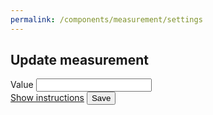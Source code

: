 ```yaml
---
permalink: /components/measurement/settings
---
```

<!-- Start of /components/measurement/settings -->
<div class="container">
<div class="row">
<div class="col-sm-8 offset-sm-2 col-md-6 offset-md-3 mt-2" id="settings-inner">
<h2 id='measurement-main-title'>Update measurement</h2>
<form id="settings-form">
    <!-- username -->
    <div class="input-group key-sm mt-4">
        <span class="input-group-addon td-key">Value</span>
        <input class="form-number form-control text-right" id="m" name="m" value="" type="text">
        <span class="input-group-addon form-units"></span>
    </div>
    <div id="loader" class="text-right">
        <a class="btn btn-outline-primary mt-5" href='#'>Show instructions</a>
        <button type="submit" class="btn btn-primary mt-5">Save</button>
    </div>
</form>
</div>
</div>
</div>
<!-- End of /components/measurement/settings -->
